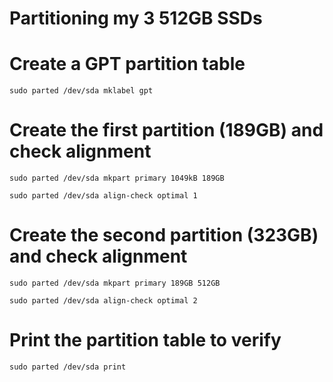 # Partitioning my 3 512GB SSDs

# Create a GPT partition table

`sudo parted /dev/sda mklabel gpt`

# Create the first partition (189GB) and check alignment

`sudo parted /dev/sda mkpart primary 1049kB 189GB`

`sudo parted /dev/sda align-check optimal 1`

# Create the second partition (323GB) and check alignment

`sudo parted /dev/sda mkpart primary 189GB 512GB`

`sudo parted /dev/sda align-check optimal 2`

# Print the partition table to verify

`sudo parted /dev/sda print`
